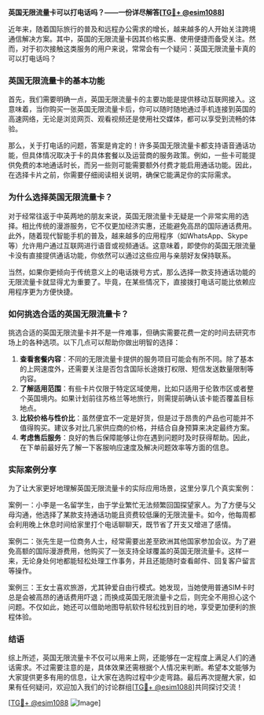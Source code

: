 **英国无限流量卡可以打电话吗？——一份详尽解答[[TG💪+ @esim1088](https://t.me/s/esim1088)]**

近年来，随着国际旅行的普及和远程办公需求的增长，越来越多的人开始关注跨境通信解决方案。其中，英国的无限流量卡因其价格实惠、使用便捷而备受关注。然而，对于初次接触这类服务的用户来说，常常会有一个疑问：英国无限流量卡真的可以打电话吗？

### 英国无限流量卡的基本功能

首先，我们需要明确一点，英国无限流量卡的主要功能是提供移动互联网接入。这意味着，当你购买一张英国无限流量卡后，你可以随时随地通过手机连接到英国的高速网络，无论是浏览网页、观看视频还是使用社交媒体，都可以享受到流畅的体验。

那么，关于打电话的问题，答案是肯定的！许多英国无限流量卡都支持语音通话功能，但具体情况取决于卡的具体套餐以及运营商的服务政策。例如，一些卡可能提供免费的本地通话时长，而另一些则可能需要额外付费才能启用通话功能。因此，在选择卡片之前，你需要仔细阅读相关说明，确保它能满足你的实际需求。

### 为什么选择英国无限流量卡？

对于经常往返于中英两地的朋友来说，英国无限流量卡无疑是一个非常实用的选择。相比传统的漫游服务，它不仅更加经济实惠，还能避免高昂的国际通话费用。此外，随着现代智能手机的普及，越来越多的应用程序（如WhatsApp、Skype等）允许用户通过互联网进行语音或视频通话。这意味着，即使你的英国无限流量卡没有直接提供通话功能，你依然可以通过这些应用与亲朋好友保持联系。

当然，如果你更倾向于传统意义上的电话拨号方式，那么选择一款支持通话功能的无限流量卡就显得尤为重要了。毕竟，在某些情况下，直接拨打电话可能比依赖应用程序更为方便快捷。

### 如何挑选合适的英国无限流量卡？

挑选合适的英国无限流量卡并不是一件难事，但确实需要花费一定的时间去研究市场上的各种选项。以下几点可以帮助你做出明智的选择：

1. **查看套餐内容**：不同的无限流量卡提供的服务项目可能会有所不同。除了基本的上网速度外，还需要关注是否包含国际长途拨打权限、短信发送数量限制等内容。
2. **了解适用范围**：有些卡片仅限于特定区域使用，比如只适用于伦敦市区或者整个英国境内。如果计划前往苏格兰等地旅行，则需提前确认该卡能否覆盖目标地点。
3. **比较价格与性价比**：虽然便宜不一定是好货，但是过于昂贵的产品也可能并不值得购买。建议多对比几家供应商的价格，并结合自身预算来决定最终方案。
4. **考虑售后服务**：良好的售后保障能够让你在遇到问题时及时获得帮助。因此，在下单前最好先了解一下客服响应速度及解决问题效率等方面的信息。

### 实际案例分享

为了让大家更好地理解英国无限流量卡的实际应用场景，这里分享几个真实案例：

案例一：小李是一名留学生，由于学业繁忙无法频繁回国探望家人。为了方便与父母沟通，他选择了某款支持通话功能且资费较低廉的无限流量卡。如今，他每周都会利用晚上休息时间给家里打个电话聊聊天，既节省了开支又增进了感情。

案例二：张先生是一位商务人士，经常需要出差至欧洲其他国家参加会议。为了避免高额的国际漫游费用，他购买了一张支持全球覆盖的英国无限流量卡。这样一来，无论身处何地都能轻松处理工作事务，并且还能随时查看邮件、回复客户留言等操作。

案例三：王女士喜欢旅游，尤其钟爱自由行模式。她发现，当她使用普通SIM卡时总是会被高昂的通话费用吓退；而换成英国无限流量卡之后，则完全不用担心这个问题。不仅如此，她还可以借助地图导航软件轻松找到目的地，享受更加便利的旅程体验。

### 结语

综上所述，英国无限流量卡不仅可以用来上网，还能够在一定程度上满足人们的通话需求。不过需要注意的是，具体效果还需根据个人情况来判断。希望本文能够为大家提供更多有用的信息，让大家在选购过程中少走弯路。最后再次提醒大家，如果有任何疑问，欢迎加入我们的讨论群组[[TG💪+ @esim1088](https://t.me/s/esim1088)]共同探讨交流！

[[TG💪+ @esim1088](https://t.me/s/esim1088) ![Image](https://i.postimg.cc/4NQfJmqS/Snipaste-2025-05-13-00-14-12.png)]